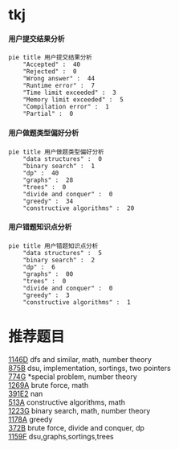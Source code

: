 # tkj

<!-- tabs:start -->



#### **用户提交结果分析**

```mermaid
pie title 用户提交结果分析
    "Accepted" :  40
    "Rejected" :  0
    "Wrong answer" :  44
    "Runtime error" :  7
    "Time limit exceeded" :  3
    "Memory limit exceeded" :  5
    "Compilation error" :  1
    "Partial" :  0
```

#### **用户做题类型偏好分析**

```mermaid
pie title 用户做题类型偏好分析
    "data structures" :  0
    "binary search" :  1
    "dp" :  40
    "graphs" :  28
    "trees" :  0
    "divide and conquer" :  0
    "greedy" :  34
    "constructive algorithms" :  20
```
#### **用户错题知识点分析**

```mermaid
pie title 用户错题知识点分析
    "data structures" :  5
    "binary search" :  2
    "dp" :  6
    "graphs" :  00
    "trees" :  0
    "divide and conquer" :  0
    "greedy" :  3
    "constructive algorithms" :  1
```



<!-- tabs:end -->
# 推荐题目
[1146D](https://codeforces.com/contest/1146/problem/D)		dfs and similar,
                        math,
                        number theory		  
[875B](https://codeforces.com/contest/875/problem/B)		dsu,
                        implementation,
                        sortings,
                        two pointers		  
[774G](https://codeforces.com/contest/774/problem/G)		*special problem,
                        number theory		  
[1269A](https://codeforces.com/contest/1269/problem/A)		brute force,
                        math		  
[391E2](https://codeforces.com/contest/391E/problem/2)		nan		  
[513A](https://codeforces.com/contest/513/problem/A)		constructive algorithms,
                        math		  
[1223G](https://codeforces.com/contest/1223/problem/G)		binary search,
                        math,
                        number theory		  
[1178A](https://codeforces.com/contest/1178/problem/A)		greedy		  
[372B](https://codeforces.com/contest/372/problem/B)		brute force,
                        divide and conquer,
                        dp		  
[1159F](https://codeforces.com/contest/1159/problem/F)		dsu,graphs,sortings,trees		  
